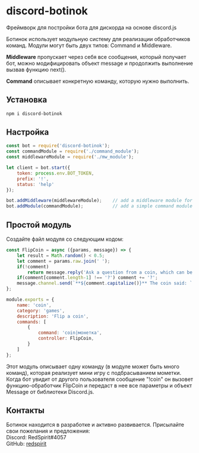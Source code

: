 # discord-botinok
Фреймворк для постройки бота для дискорда на основе discord.js

Ботинок использует модульную систему для реализации обработчиков команд. Модули могут быть двух типов: Command и Middleware.

**Middleware** пропускает через себя все сообщения, который получает бот, можно модифицировать объект message и продолжить выполнение вызвав функцию next().

**Command** описывает конкретную команду, которую нужно выполнить.

## Установка
```sh
npm i discord-botinok
``` 

## Настройка
```js
const bot = require('discord-botinok');
const commandModule = require('./command_module');
const middlewareModule = require('./mw_module');

let client = bot.start({
    token: process.env.BOT_TOKEN,
    prefix: '!',
    status: 'help'
});

bot.addMiddleware(middlewareModule);    // add a middleware module for the bot
bot.addModule(commandModule);           // add a simple command module for the bot
```

## Простой модуль

Создайте файл модуля со следующим кодом:

```js
const FlipCoin = async ({params, message}) => {
    let result = Math.random() < 0.5;
    let comment = params.raw.join(' ');
    if(!comment)
        return message.reply('Ask a question from a coin, which can be answered YES or NO. Example: `!coin will I catch the bus?`');
    if(comment[comment.length-1] !== '?') comment += '?';
    message.channel.send(`**${comment.capitalize()}** The coin said: ` + (result ? ':x: **NO**' : ':white_check_mark: **YES**'));
};

module.exports = {
    name: 'coin',
    category: 'games',
    description: 'Flip a coin',
    commands: [
        {
            command: 'coin|монетка',
            controller: FlipCoin,
        }
    ]
};
```

Этот модуль описывает одну команду (в модуле может быть много команд), которая реализует мини игру с подбрасыванием мометки.
Когда бот увидит от другого пользователя сообщение "!coin" он вызовет функцию-обработчик FlipCoin и передаст в нее все параметры и объект Message от библиотеки Discord.js.

## Контакты
Ботинок находится в разработке и активно развивается. Присылайте свои пожелания и предложения:  
Discord: RedSpirit#4057  
GitHub: [redspirit](https://github.com/redspirit)